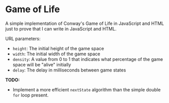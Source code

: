 # Game of Life

A simple implementation of Conway's Game of Life in JavaScript and HTML
just to prove that I can write in JavaScript and HTML.

URL parameters:
* `height`: The initial height of the game space
* `width`: The initial width of the game space
* `density`: A value from 0 to 1 that indicates what percentage of the game space will be "alive" initially
* `delay`: The delay in milliseconds between game states

**TODO:**
* Implement a more efficient `nextState` algorithm than the simple double `for` loop present.
